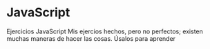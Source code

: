 # JavaScript
Ejercicios JavaScript
 Mis ejercios hechos, pero no perfectos; existen muchas maneras de hacer las cosas. 
 Úsalos para aprender
